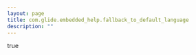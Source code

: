 ```yaml
---
layout: page
title: com.glide.embedded_help.fallback_to_default_language
description: ""
---
```

true
